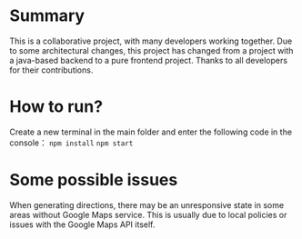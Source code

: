 # Summary
This is a collaborative project, with many developers working together. Due to some architectural changes, this project has changed from a project with a java-based backend to a pure frontend project. Thanks to all developers for their contributions.

# How to run?
Create a new terminal in the main folder and enter the following code in the console：
    `npm install`
    `npm start`

# Some possible issues
When generating directions, there may be an unresponsive state in some areas without Google Maps service. This is usually due to local policies or issues with the Google Maps API itself.



